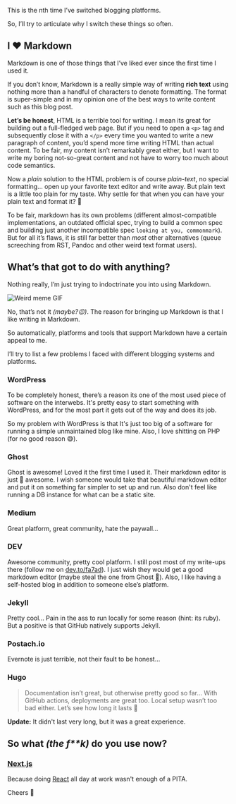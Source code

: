 This is the nth time I’ve switched blogging platforms.

So, I’ll try to articulate why I switch these things so often.

## I ❤️ Markdown

Markdown is one of those things that I’ve liked ever since the first time I used it.

If you don’t know, Markdown is a really simple way of writing **rich text** using nothing more than a handful of characters to denote formatting. The format is super-simple and in my opinion one of the best ways to write content such as this blog post.

**Let’s be honest**, HTML is a terrible tool for writing. I mean its great for building out a full-fledged web page. But if you need to open a `<p>` tag and subsequently close it with a `</p>` every time you wanted to write a new paragraph of content, you’d spend more time writing HTML than actual content. To be fair, my content isn’t remarkably great either, but I want to write my boring not-so-great content and not have to worry too much about code semantics.

Now a _plain_ solution to the HTML problem is of course _plain-text_, no special formatting… open up your favorite text editor and write away. But plain text is a little too plain for my taste. Why settle for that when you can have your plain text and format it? 🤔

To be fair, markdown has its own problems (different almost-compatible implementations, an outdated official spec, trying to build a common spec and building just another incompatible spec `looking at you, commonmark`). But for all it’s flaws, it is still far better than _most_ other alternatives (queue screeching from RST, Pandoc and other weird text format users).

## What’s that got to do with anything?

Nothing really, I’m just trying to indoctrinate you into using Markdown.

![Weird meme GIF](/images/1640049434_giphy_480x480.gif)

No, that’s not it _(maybe?😉)_. The reason for bringing up Markdown is that I like writing in Markdown.

So automatically, platforms and tools that support Markdown have a certain appeal to me.

I’ll try to list a few problems I faced with different blogging systems and platforms.

### WordPress

To be completely honest, there’s a reason its one of the most used piece of software on the interwebs. It's pretty easy to start something with WordPress, and for the most part it gets out of the way and does its job.

So my problem with WordPress is that It's just too big of a software for running a simple unmaintained blog like mine. Also, I love shitting on PHP (for no good reason 😅).

### Ghost

Ghost is awesome! Loved it the first time I used it. Their markdown editor is just 💯 awesome. I wish someone would take that beautiful markdown editor and put it on something far simpler to set up and run. Also don't feel like running a DB instance for what can be a static site.

### Medium

Great platform, great community, hate the paywall…

### DEV

Awesome community, pretty cool platform. I still post most of my write-ups there (follow me on [dev.to/fa7ad](https://dev.to/fa7ad)). I just wish they would get a good markdown editor (maybe steal the one from Ghost 🧐). Also, I like having a self-hosted blog in addition to someone else’s platform.

### Jekyll

Pretty cool… Pain in the ass to run locally for some reason (hint: its ruby). But a positive is that GitHub natively supports Jekyll.

### Postach.io

Evernote is just terrible, not their fault to be honest…

### Hugo

> Documentation isn’t great, but otherwise pretty good so far… With GitHub actions, deployments are great too. Local setup wasn’t too bad either.
> Let’s see how long it lasts 🤷

**Update:** It didn't last very long, but it was a great experience.

## So what _(the f\*\*k)_ do you use now?

### [Next.js](https://nextjs.org/)

Because doing [React](https://reactjs.org) all day at work wasn't enough of a PITA.

Cheers 🍻

